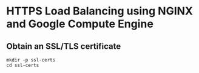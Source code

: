 # HTTPS Load Balancing using NGINX and Google Compute Engine

## Obtain an SSL/TLS certificate

```
mkdir -p ssl-certs
cd ssl-certs


```